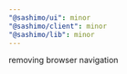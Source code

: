 ```yaml
---
"@sashimo/ui": minor
"@sashimo/client": minor
"@sashimo/lib": minor
---
```


removing browser navigation
